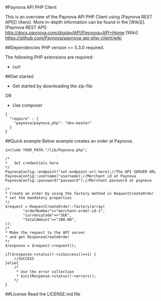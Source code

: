 #Paynova API PHP Client

This is an overview of the Paynova API PHP Client using [Paynova REST API][] (Aero). More in-depth information can be found in the [Wiki][].
[Paynova REST API]: http://docs.paynova.com/display/API/Paynova+API+Home
[Wiki]: https://github.com/Paynova/paynova-api-php-client/wiki

##Dependencies
PHP version >= 5.3.0 required.

The following PHP extensions are required:
* curl

##Get started
* Get started by downloading the zip-file

OR

* Use composer 
```
{
  "require" : {
    "paynova/paynova_php": "dev-master"
  }
}
```


##Quick example
Below example creates an order at Paynova.
```
include YOUR_PATH."/lib/Paynova.php";

/*
*	Set credentials here
*/
PaynovaConfig::endpoint("set-endpoint-url-here);//The API SERVER URL
PaynovaConfig::username("username);//Merchant id at Paynova
PaynovaConfig::password("password");//Merchant password at paynova

/*
* Create an order by using the factory method in RequestCreateOrder
* set the mandatory properties
*/
$request = RequestCreateOrder::factory(array(
		"orderNumber"=>"merchant-order-id-1",
		"currencyCode"=>"SEK",
		"totalAmount"=>"100.00",
));
/*
* Make the request to the API server
* and get ResponseCreateOrder
*/
$response = $request->request();

if($response->status()->isSuccess()==1) {
	//SUCCESS
}else{
	/*
	 * Use the error collection
	 * $initResponse->status()->errors();
	*/
}
```


##License
Read the LICENSE.md file